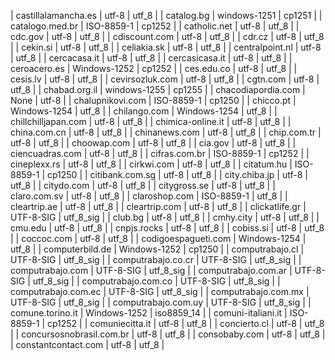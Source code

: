 | castillalamancha.es | utf-8 | utf_8 |
| catalog.bg | windows-1251 | cp1251 |
| catalogo.med.br | ISO-8859-1 | cp1252 |
| catholic.net | utf-8 | utf_8 |
| cdc.gov | utf-8 | utf_8 |
| cdiscount.com | utf-8 | utf_8 |
| cdr.cz | utf-8 | utf_8 |
| cekin.si | utf-8 | utf_8 |
| celiakia.sk | utf-8 | utf_8 |
| centralpoint.nl | utf-8 | utf_8 |
| cercacasa.it | utf-8 | utf_8 |
| cercasicasa.it | utf-8 | utf_8 |
| ceroacero.es | Windows-1252 | cp1252 |
| ces.edu.co | utf-8 | utf_8 |
| cesis.lv | utf-8 | utf_8 |
| cevirsozluk.com | utf-8 | utf_8 |
| cgtn.com | utf-8 | utf_8 |
| chabad.org.il | windows-1255 | cp1255 |
| chacodiapordia.com | None | utf-8 |
| chalupnikovi.com | ISO-8859-1 | cp1250 |
| chicco.pt | Windows-1254 | utf_8 |
| chilango.com | Windows-1254 | utf_8 |
| chillchilljapan.com | utf-8 | utf_8 |
| chimica-online.it | utf-8 | utf_8 |
| china.com.cn | utf-8 | utf_8 |
| chinanews.com | utf-8 | utf_8 |
| chip.com.tr | utf-8 | utf_8 |
| choowap.com | utf-8 | utf_8 |
| cia.gov | utf-8 | utf_8 |
| ciencuadras.com | utf-8 | utf_8 |
| cifras.com.br | ISO-8859-1 | cp1252 |
| cineplexx.rs | utf-8 | utf_8 |
| cirkwi.com | utf-8 | utf_8 |
| citatum.hu | ISO-8859-1 | cp1250 |
| citibank.com.sg | utf-8 | utf_8 |
| city.chiba.jp | utf-8 | utf_8 |
| citydo.com | utf-8 | utf_8 |
| citygross.se | utf-8 | utf_8 |
| claro.com.sv | utf-8 | utf_8 |
| claroshop.com | ISO-8859-1 | utf_8 |
| cleartrip.ae | utf-8 | utf_8 |
| cleartrip.com | utf-8 | utf_8 |
| clickatlife.gr | UTF-8-SIG | utf_8_sig |
| club.bg | utf-8 | utf_8 |
| cmhy.city | utf-8 | utf_8 |
| cmu.edu | utf-8 | utf_8 |
| cnpjs.rocks | utf-8 | utf_8 |
| cobiss.si | utf-8 | utf_8 |
| coccoc.com | utf-8 | utf_8 |
| codigoespagueti.com | Windows-1254 | utf_8 |
| computerbild.de | Windows-1252 | cp1250 |
| computrabajo.cl | UTF-8-SIG | utf_8_sig |
| computrabajo.co.cr | UTF-8-SIG | utf_8_sig |
| computrabajo.com | UTF-8-SIG | utf_8_sig |
| computrabajo.com.ar | UTF-8-SIG | utf_8_sig |
| computrabajo.com.co | UTF-8-SIG | utf_8_sig |
| computrabajo.com.ec | UTF-8-SIG | utf_8_sig |
| computrabajo.com.mx | UTF-8-SIG | utf_8_sig |
| computrabajo.com.uy | UTF-8-SIG | utf_8_sig |
| comune.torino.it | Windows-1252 | iso8859_14 |
| comuni-italiani.it | ISO-8859-1 | cp1252 |
| comuniecitta.it | utf-8 | utf_8 |
| concierto.cl | utf-8 | utf_8 |
| concursosnobrasil.com.br | utf-8 | utf_8 |
| consobaby.com | utf-8 | utf_8 |
| constantcontact.com | utf-8 | utf_8 |
